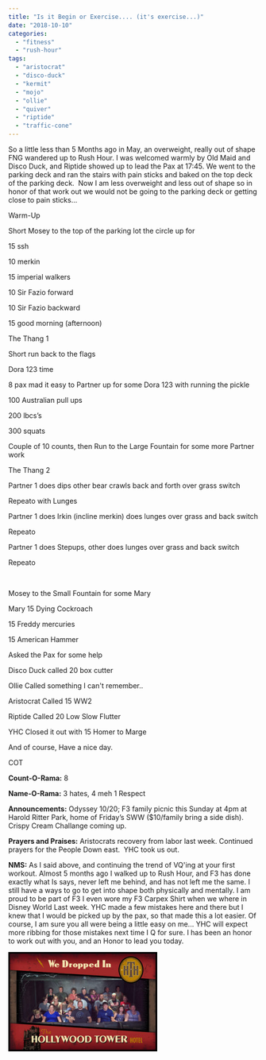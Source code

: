 ```yaml
---
title: "Is it Begin or Exercise.... (it's exercise...)"
date: "2018-10-10"
categories: 
  - "fitness"
  - "rush-hour"
tags: 
  - "aristocrat"
  - "disco-duck"
  - "kermit"
  - "mojo"
  - "ollie"
  - "quiver"
  - "riptide"
  - "traffic-cone"
---
```


So a little less than 5 Months ago in May, an overweight, really out of shape FNG wandered up to Rush Hour. I was welcomed warmly by Old Maid and Disco Duck, and Riptide showed up to lead the Pax at 17:45. We went to the parking deck and ran the stairs with pain sticks and baked on the top deck of the parking deck.  Now I am less overweight and less out of shape so in honor of that work out we would not be going to the parking deck or getting close to pain sticks...

Warm-Up

Short Mosey to the top of the parking lot the circle up for

15 ssh

10 merkin

15 imperial walkers

10 Sir Fazio forward

10 Sir Fazio backward

15 good morning (afternoon)

The Thang 1

Short run back to the flags

Dora 123 time

8 pax mad it easy to Partner up for some Dora 123 with running the pickle

100 Australian pull ups

200 lbcs’s

300 squats

Couple of 10 counts, then Run to the Large Fountain for some more Partner work

The Thang 2

Partner 1 does dips other bear crawls back and forth over grass switch

Repeato with Lunges

Partner 1 does Irkin (incline merkin) does lunges over grass and back switch

Repeato

Partner 1 does Stepups, other does lunges over grass and back switch

Repeato

 

Mosey to the Small Fountain for some Mary

Mary 15 Dying Cockroach

15 Freddy mercuries

15 American Hammer

Asked the Pax for some help

Disco Duck called 20 box cutter

Ollie Called something I can't remember..

Aristocrat Called 15 WW2

Riptide Called 20 Low Slow Flutter

YHC Closed it out with 15 Homer to Marge

And of course, Have a nice day.

COT

**Count-O-Rama:** 8

**Name-O-Rama:** 3 hates, 4 meh 1 Respect

**Announcements:** Odyssey 10/20; F3 family picnic this Sunday at 4pm at Harold Ritter Park, home of Friday’s SWW ($10/family bring a side dish). Crispy Cream Challange coming up.

**Prayers and Praises:** Aristocrats recovery from labor last week. Continued prayers for the People Down east.  YHC took us out.

**NMS:** As I said above, and continuing the trend of VQ'ing at your first workout. Almost 5 months ago I walked up to Rush Hour, and F3 has done exactly what Is says, never left me behind, and has not left me the same. I still have a ways to go to get into shape both physically and mentally. I am proud to be part of F3 I even wore my F3 Carpex Shirt when we where in Disney World Last week. YHC made a few mistakes here and there but I knew that I would be picked up by the pax, so that made this a lot easier. Of course, I am sure you all were being a little easy on me... YHC will expect more ribbing for those mistakes next time I Q for sure. I has been an honor to work out with you, and an Honor to lead you today.

![](images/f3towerofterror-300x200.jpg)
